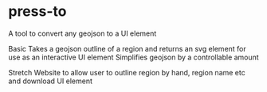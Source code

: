 # press-to
A tool to convert any geojson to a UI element

Basic
Takes a geojson outline of a region and returns an svg element for use as an interactive UI element 
Simplifies geojson by a controllable amount

Stretch
Website to allow user to outline region by hand, region name etc and download UI element
